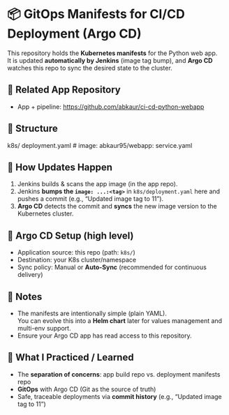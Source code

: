 # 📦 GitOps Manifests for CI/CD Deployment (Argo CD)

This repository holds the **Kubernetes manifests** for the Python web app.  
It is updated **automatically by Jenkins** (image tag bump), and **Argo CD** watches this repo to sync the desired state to the cluster.

## 🔗 Related App Repository
- App + pipeline: https://github.com/abkaur/ci-cd-python-webapp

## 📂 Structure
k8s/
deployment.yaml # image: abkaur95/webapp:<TAG>
service.yaml

## 🔁 How Updates Happen
1. Jenkins builds & scans the app image (in the app repo).
2. Jenkins **bumps the `image: ...:<tag>`** in `k8s/deployment.yaml` here and pushes a commit (e.g., “Updated image tag to 11”).
3. **Argo CD** detects the commit and **syncs** the new image version to the Kubernetes cluster.

## 🧭 Argo CD Setup (high level)
- Application source: this repo (path: `k8s/`)
- Destination: your K8s cluster/namespace
- Sync policy: Manual or **Auto-Sync** (recommended for continuous delivery)

## 🔐 Notes
- The manifests are intentionally simple (plain YAML).  
  You can evolve this into a **Helm chart** later for values management and multi-env support.
- Ensure your Argo CD app has read access to this repository.

## 🧠 What I Practiced / Learned
- The **separation of concerns**: app build repo vs. deployment manifests repo
- **GitOps** with Argo CD (Git as the source of truth)
- Safe, traceable deployments via **commit history** (e.g., “Updated image tag to 11”)

